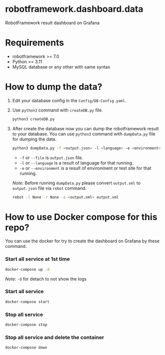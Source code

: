 # robotframework.dashboard.data
RobotFramework result dashboard on Grafana

# Requirements
- robotframework >= 7.0
- Python >= 3.11
- MySQL database or any other with same syntax

# How to dump the data?
 1. Edit your database config in the `Config/DB-Config.yaml`.
 2. Use `python3` command with `createDB.py` file.
    ```bash
    python3 createDB.py
    ```
 3. After create the database now you can dump the robotframework result to your database. You can use `python3` command with `dumpData.py` file for dumping the data.
    ```bash
    python3 dumpData.py -f <output.json> -l <language> -e <environment>
    ```
    - `-f` or `--file` is `output.json` file.
    - `-l` or `--language` is a result of language for that running.
    - `-e` or `--environment` is a result of environment or test site for that running.

    *Note:* Before running `dumpData.py` please convert `output.xml` to `output.json` file via `rebot` command.
    ```bash
    rebot -l None -r None -o <output.xml> output.xml
    ```
# How to use Docker compose for this repo?
You can use the docker for try to create the dashboard on Grafana by these command.
### Start all service at 1st time
```bash
docker-compose up -d
```
*Note:* `-d` for detach to not show the logs
### Start all service
```bash
docker-compose start
```
### Stop all service
```bash
docker-compose stop
```
### Stop all service and delete the container
```bash
docker-compose down
```